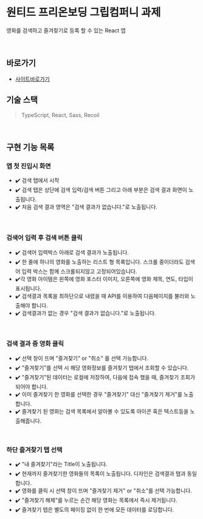 # 원티드 프리온보딩 그립컴퍼니 과제

영화를 검색하고 즐겨찾기로 등록 할 수 있는 React 앱

<br>

## 바로가기
- [사이트바로가기](https://main--comforting-cascaron-e3cb40.netlify.app/)

## 기술 스택

> TypeScript, React, Sass, Recoil

<br>

## 구현 기능 목록

### 앱 첫 진입시 화면

- ✔️ 검색 탭에서 시작
- ✔️ 검색 탭은 상단에 검색 입력/검색 버튼 그리고 아래 부분은 검색 결과 화면이 노출됩니다.
- ✔️ 처음 검색 결과 영역은 "검색 결과가 없습니다."로 노출됩니다.

<br>

### 검색어 입력 후 검색 버튼 클릭

- ✔️ 검색어 입력박스 아래로 검색 결과가 노출됩니다.
- ✔️ 한 줄에 하나의 영화를 노출하는 리스트 형 목록입니다. 스크롤 중이더라도 검색어 입력 박스는 함께 스크롤되지않고 고정되어있습니다.
- ✔️각 영화 아이템은 왼쪽에 영화 포스터 이미지, 오른쪽에 영화 제목, 연도, 타입이 표시됩니다.
- ✔️ 검색결과 목록을 최하단으로 내렸을 때 API를 이용하여 다음페이지를 불러와 노출해야 합니다.
- ✔️ 검색결과가 없는 경우 "검색 결과가 없습니다."로 노출됩니다.

<br>

### 검색 결과 중 영화 클릭

- ✔️ 선택 창이 뜨며 "즐겨찾기" or "취소" 를 선택 가능합니다.
- ✔️ "즐겨찾기"를 선택 시 해당 영화정보를 즐겨찾기 탭에서 조회할 수 있습니다.
- ✔️ "즐겨찾기"된 데이터는 로컬에 저장하여, 다음에 접속 했을 때, 즐겨찾기 조회가 되어야 합니다.
- ✔️ 이미 즐겨찾기 한 영화를 선택한 경우 "즐겨찾기" 대신 "즐겨찾기 제거"를 노출합니다.
- ✔️ 즐겨찾기 된 영화는 검색 목록에서 알아볼 수 있도록 아이콘 혹은 텍스트등을 노출해줍니다.

<br>

### 하단 즐겨찾기 탭 선택

- ✔️ "내 즐겨찾기"라는 Title이 노출됩니다.
- ✔️ 현재까지 즐겨찾기한 영화들의 목록이 노출됩니다. 디자인은 검색결과 탭과 동일합니다.
- ✔️ 영화를 클릭 시 선택 창이 뜨며 "즐겨찾기 제거" or "취소"를 선택 가능합니다.
- ✔️ "즐겨찾기 해제"를 누르는 순간 해당 영화는 목록에서 즉시 제거됩니다.
- ✔️ 즐겨찾기 탭은 별도의 페이징 없이 한 번에 모든 데이터를 로딩합니다.
